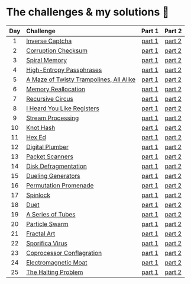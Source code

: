 # The challenges & my solutions :gift:
| Day | Challenge | Part 1 | Part 2 |
|:---:|:---|:---:|:---:|
| 1 | [Inverse Captcha](https://adventofcode.com/2017/day/1) | [part 1](./day01/part1.py) | [part 2](./day01/part2.py) |
| 2 | [Corruption Checksum](https://adventofcode.com/2017/day/2) | [part 1](./day02/part1.py) | [part 2](./day02/part2.py) |
| 3 | [Spiral Memory](https://adventofcode.com/2017/day/3) | [part 1](./day03/part1.py) | [part 2](./day03/part2.py) |
| 4 | [High-Entropy Passphrases](https://adventofcode.com/2017/day/4) | [part 1](./day04/part1.py) | [part 2](./day04/part2.py) |
| 5 | [A Maze of Twisty Trampolines, All Alike](https://adventofcode.com/2017/day/5) | [part 1](./day05/part1.py) | [part 2](./day05/part2.py) |
| 6 | [Memory Reallocation](https://adventofcode.com/2017/day/6) | [part 1](./day06/part1.py) | [part 2](./day06/part2.py) |
| 7 | [Recursive Circus](https://adventofcode.com/2017/day/7) | [part 1](./day07/part1.py) | [part 2](./day07/part2.py) |
| 8 | [I Heard You Like Registers](https://adventofcode.com/2017/day/8) | [part 1](./day08/part1.py) | [part 2](./day08/part2.py) |
| 9 | [Stream Processing](https://adventofcode.com/2017/day/9) | [part 1](./day09/part1.py) | [part 2](./day09/part2.py) |
| 10 | [Knot Hash](https://adventofcode.com/2017/day/10) | [part 1](./day10/part1.py) | [part 2](./day10/part2.py) |
| 11 | [Hex Ed](https://adventofcode.com/2017/day/11) | [part 1](./day11/part1.py) | [part 2](./day11/part2.py) |
| 12 | [Digital Plumber](https://adventofcode.com/2017/day/12) | [part 1](./day12/part12.py) | [part 2](./day12/part12.py) |
| 13 | [Packet Scanners](https://adventofcode.com/2017/day/13) | [part 1](./day13/part1.py) | [part 2](./day13/part2.py) |
| 14 | [Disk Defragmentation](https://adventofcode.com/2017/day/14) | [part 1](./day14/part1.py) | [part 2](./day14/part2.py) |
| 15 | [Dueling Generators](https://adventofcode.com/2017/day/15) | [part 1](./day15/part1.py) | [part 2](./day15/part2.py) |
| 16 | [Permutation Promenade](https://adventofcode.com/2017/day/16) | [part 1](./day16/part12.py) | [part 2](./day16/part12.py) |
| 17 | [Spinlock](https://adventofcode.com/2017/day/17) | [part 1](./day17/part12.py) | [part 2](./day17/part12.py) |
| 18 | [Duet](https://adventofcode.com/2017/day/18) | [part 1](./day18/part12.py) | [part 2](./day18/part12.py) |
| 19 | [A Series of Tubes](https://adventofcode.com/2017/day/19) | [part 1](./day19/part1.py) | [part 2](./day19/part2.py) |
| 20 | [Particle Swarm](https://adventofcode.com/2017/day/20) | [part 1](./day20/part12.py) | [part 2](./day20/part12.py) |
| 21 | [Fractal Art](https://adventofcode.com/2017/day/21) | [part 1](./day21/part1.py) | [part 2](./day21/part2.py) |
| 22 | [Sporifica Virus](https://adventofcode.com/2017/day/22) | [part 1](./day22/part1.py) | [part 2](./day22/part2.py) |
| 23 | [Coprocessor Conflagration](https://adventofcode.com/2017/day/23) | [part 1](./day23/part1.py) | [part 2](./day23/part2.py) |
| 24 | [Electromagnetic Moat](https://adventofcode.com/2017/day/24) | [part 1](./day24/part12.py) | [part 2](./day24/part12.py) |
| 25 | [The Halting Problem](https://adventofcode.com/2017/day/25) | [part 1](./day25/part1.py) | [part 2](./day25/part1.py) |
